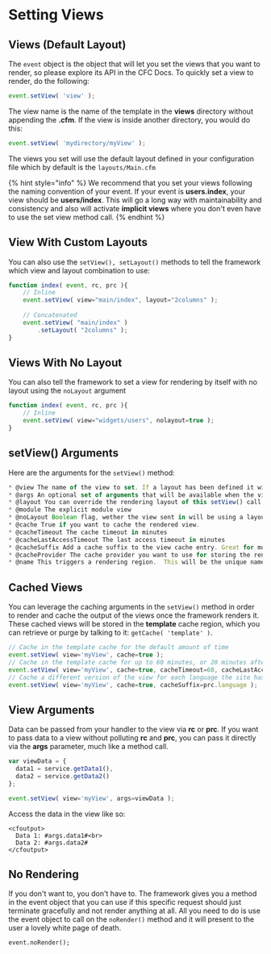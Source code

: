 # Setting Views

## Views (Default Layout)

The `event` object is the object that will let you set the views that you want to render, so please explore its API in the CFC Docs. To quickly set a view to render, do the following:

```javascript
event.setView( 'view' );
```

The view name is the name of the template in the **views** directory without appending the **.cfm**. If the view is inside another directory, you would do this:

```javascript
event.setView( 'mydirectory/myView' );
```

The views you set will use the default layout defined in your configuration file which by default is the `layouts/Main.cfm`

{% hint style="info" %}
We recommend that you set your views following the naming convention of your event. If your event is **users.index**, your view should be **users/index**. This will go a long way with maintainability and consistency and also will activate **implicit views** where you don't even have to use the set view method call.
{% endhint %}

## View With Custom Layouts

You can also use the `setView(), setLayout()` methods to tell the framework which view and layout combination to use:

```javascript
function index( event, rc, prc ){
    // Inline
    event.setView( view="main/index", layout="2columns" );
    
    // Concatenated
    event.setView( "main/index" )
        .setLayout( "2columns" );
}
```

## Views With No Layout

You can also tell the framework to set a view for rendering by itself with no layout using the `noLayout` argument

```javascript
function index( event, rc, prc ){
    // Inline
    event.setView( view="widgets/users", nolayout=true );   
}
```

## setView() Arguments

Here are the arguments for the `setView()` method:

```javascript
* @view The name of the view to set. If a layout has been defined it will assign it, else if will assign the default layout. No extension please
* @args An optional set of arguments that will be available when the view is rendered
* @layout You can override the rendering layout of this setView() call if you want to. Else it defaults to implicit resolution or another override.
* @module The explicit module view
* @noLayout Boolean flag, wether the view sent in will be using a layout or not. Default is false. Uses a pre set layout or the default layout.
* @cache True if you want to cache the rendered view.
* @cacheTimeout The cache timeout in minutes
* @cacheLastAccessTimeout The last access timeout in minutes
* @cacheSuffix Add a cache suffix to the view cache entry. Great for multi-domain caching or i18n caching.
* @cacheProvider The cache provider you want to use for storing the rendered view. By default we use the 'template' cache provider
* @name This triggers a rendering region.  This will be the unique name in the request for specifying a rendering region, you can then render it by passing the unique name to renderView();
```

## Cached Views

You can leverage the caching arguments in the `setView()` method in order to render and cache the output of the views once the framework renders it. These cached views will be stored in the **template** cache region, which you can retrieve or purge by talking to it: `getCache( 'template' )`.

```javascript
// Cache in the template cache for the default amount of time
event.setView( view='myView', cache=true );
// Cache in the template cache for up to 60 minutes, or 20 minutes after the last time it's been used
event.setView( view='myView', cache=true, cacheTimeout=60, cacheLastAccessTimeout=20 );
// Cache a different version of the view for each language the site has
event.setView( view='myView', cache=true, cacheSuffix=prc.language );
```

## View Arguments

Data can be passed from your handler to the view via **rc** or **prc**. If you want to pass data to a view without polluting **rc** and **prc**, you can pass it directly via the **args** parameter, much like a method call.

```javascript
var viewData = {
  data1 = service.getData1(),
  data2 = service.getData2()
};

event.setView( view='myView', args=viewData );
```

Access the data in the view like so:

```markup
<cfoutput>
  Data 1: #args.data1#<br>
  Data 2: #args.data2#
</cfoutput>
```

## No Rendering

If you don't want to, you don't have to. The framework gives you a method in the event object that you can use if this specific request should just terminate gracefully and not render anything at all. All you need to do is use the event object to call on the `noRender()` method and it will present to the user a lovely white page of death.

```
event.noRender();
```
